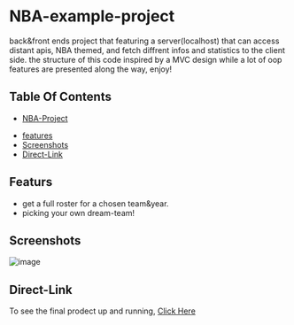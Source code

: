 # NBA-example-project
  back&front ends project that featuring a server(localhost) that can access distant apis, NBA themed, and fetch diffrent infos and statistics to the client side.
  the structure of this code inspired by a MVC design while a lot of oop features are presented along the way,
  enjoy!


## Table Of Contents
- [NBA-Project](#NBA-Project)
* [features](#featurs)
* [Screenshots](#screenshots)
* [Direct-Link](#Direct-Link)


## Featurs
- get a full roster for a chosen team&year.
- picking your own dream-team!

## Screenshots
![image](https://user-images.githubusercontent.com/54746985/196617872-454155e0-02a8-49aa-b8b5-a8fba7c1930e.png)

## Direct-Link
To see the final prodect up and running,
[Click Here](https://nirnicole.github.io/RUPG-example-project/)
